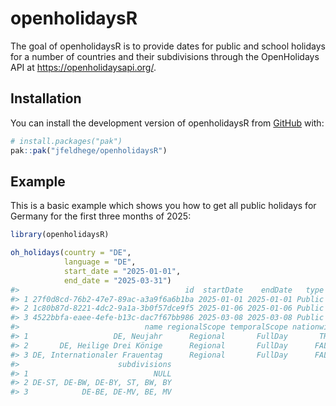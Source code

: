 
<!-- README.md is generated from README.Rmd. Please edit that file -->

# openholidaysR

<!-- badges: start -->

<!-- badges: end -->

The goal of openholidaysR is to provide dates for public and school
holidays for a number of countries and their subdivisions through the
OpenHolidays API at <https://openholidaysapi.org/>.

## Installation

You can install the development version of openholidaysR from
[GitHub](https://github.com/) with:

``` r
# install.packages("pak")
pak::pak("jfeldhege/openholidaysR")
```

## Example

This is a basic example which shows you how to get all public holidays
for Germany for the first three months of 2025:

``` r
library(openholidaysR)

oh_holidays(country = "DE",
            language = "DE",
            start_date = "2025-01-01",
            end_date = "2025-03-31")
#>                                     id  startDate    endDate   type
#> 1 27f0d8cd-76b2-47e7-89ac-a3a9f6a6b1ba 2025-01-01 2025-01-01 Public
#> 2 1c80b87d-8221-4dc2-9a1a-3b0f57dce9f5 2025-01-06 2025-01-06 Public
#> 3 4522bbfa-eaee-4efe-b13c-dac7f67bb986 2025-03-08 2025-03-08 Public
#>                            name regionalScope temporalScope nationwide
#> 1                   DE, Neujahr      Regional       FullDay       TRUE
#> 2       DE, Heilige Drei Könige      Regional       FullDay      FALSE
#> 3 DE, Internationaler Frauentag      Regional       FullDay      FALSE
#>                      subdivisions
#> 1                            NULL
#> 2 DE-ST, DE-BW, DE-BY, ST, BW, BY
#> 3            DE-BE, DE-MV, BE, MV
```
